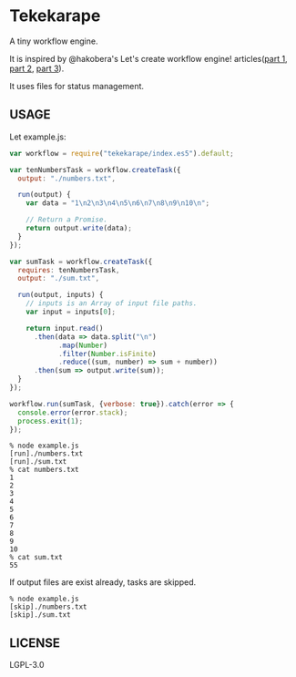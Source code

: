 Tekekarape
==========

A tiny workflow engine.

It is inspired by @hakobera's Let's create workflow engine! articles([part 1][], [part 2][], [part 3][]).

It uses files for status management.

USAGE
-----

Let example.js:

```javascript
var workflow = require("tekekarape/index.es5").default;

var tenNumbersTask = workflow.createTask({
  output: "./numbers.txt",

  run(output) {
    var data = "1\n2\n3\n4\n5\n6\n7\n8\n9\n10\n";

    // Return a Promise.
    return output.write(data);
  }
});

var sumTask = workflow.createTask({
  requires: tenNumbersTask,
  output: "./sum.txt",

  run(output, inputs) {
    // inputs is an Array of input file paths.
    var input = inputs[0];

    return input.read()
      .then(data => data.split("\n")
            .map(Number)
            .filter(Number.isFinite)
            .reduce((sum, number) => sum + number))
      .then(sum => output.write(sum));
  }
});

workflow.run(sumTask, {verbose: true}).catch(error => {
  console.error(error.stack);
  process.exit(1);
});
```

    % node example.js
    [run]./numbers.txt
    [run]./sum.txt
    % cat numbers.txt
    1
    2
    3
    4
    5
    6
    7
    8
    9
    10
    % cat sum.txt
    55

If output files are exist already, tasks are skipped.

    % node example.js
    [skip]./numbers.txt
    [skip]./sum.txt

LICENSE
-------

LGPL-3.0

[part 1]: http://qiita.com/hakobera/items/d7742cc0801a9c62ef72
[part 2]: http://qiita.com/hakobera/items/478f55c9ddf682e5caca
[part 3]: http://qiita.com/hakobera/items/cf570090943ea177938e
